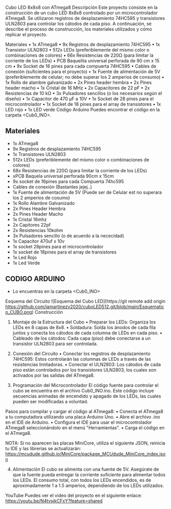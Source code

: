 Cubo LED 8x8x8 con ATmega8
Descripción
Este proyecto consiste en la construcción de un cubo LED 8x8x8 controlado por un microcontrolador ATmega8. Se utilizaron registros de desplazamiento 74HC595 y transistores ULN2803 para controlar los cátodos de cada piso. A continuación, se describe el proceso de construcción, los materiales utilizados y cómo replicar el proyecto.

Materiales
•	1x ATmega8
•	9x Registros de desplazamiento 74HC595
•	1x Transistor ULN2803
•	512x LEDs (preferiblemente del mismo color o combinaciones de colores)
•	66x Resistencias de 220Ω (para limitar la corriente de los LEDs)
•	PCB Baquelita universal perforada de 90 cm x 15 cm
•	9x Socket de 16 pines para cada compuerta 74HC595
•	Cables de conexión (suficientes para el proyecto)
•	1x Fuente de alimentación de 5V (preferiblemente de celular; no debe superar los 2 amperios de consumo)
•	1x Rollo de alambre galvanizado
•	2x Pines header hembra
•	2x Pines header macho
•	1x Cristal de 16 MHz
•	2x Capacitores de 22 pF
•	2x Resistencias de 10 kΩ
•	3x Pulsadores sencillos (o los necesarios según el diseño)
•	1x Capacitor de 470 µF a 10V
•	1x Socket de 28 pines para el microcontrolador
•	1x Socket de 18 pines para el array de transistores
•	1x LED rojo
•	1x LED verde
Código Arduino
Puedes encontrar el código en la carpeta <Cub0_INO>.
## Materiales

- 1x ATmega8
- 9x Registros de desplazamiento 74HC595
- 1x Transistores ULN2803
- 512x LEDs (preferiblemente del mismo color o combinaciones de colores)
- 68x Resistencias de 220Ω (para limitar la corriente de los LEDs)
- xPCB Baquela universal perforada 90cm x 15cm
- 9x socket de 16pines para cada Compuerta 74hc595
- Cables de conexión (Bastantes jejej..)
- 1x Fuente de alimentación de 5V (Puede ser de Celular est no superara los 2 amperios de cosumo)
- 1x Rollo Alambre Galvanizado
- 2x Pines Header Hembra 
- 2x Pines Header Macho
- 1x Cristal 16mhz
- 2x Capitores 22pf
- 2x Resistencias 10kohm
- 3x Pulsadores sencillo (o de acuerdo a la nececidad)
- 1x Capacitor 470uf x 10v
- 1x socket 28pines para el microcontrolador
- 1x socket de 18pines para el array de transistores
- 1x Led Rojo
- 1x Led Verde

## CODIGO ARDUINO 

- Lo encuentras en la carpeta <Cub0_INO>

Esquema del Circuito
![Esquema del Cubo LED](https://git remote add origin https://github.com/jamartinezv2020/cuboLED512.git/blob/main/Esquematico_CUBO.png)
Construcción
1. Montaje de la Estructura del Cubo
• Preparar los LEDs: Organiza los LEDs en 8 capas de 8x8.
• Soldadura: Solda los ánodos de cada fila juntos y conecta los cátodos de cada columna de LEDs en cada piso.
• Cableado de los cátodos: Cada capa (piso) debe conectarse a un transistor ULN2803 para ser controlada.

2. Conexión del Circuito
• Conectar los registros de desplazamiento 74HC595: Estos controlarán las columnas de LEDs a través de las resistencias limitadoras.
• Conectar el ULN2803: Los cátodos de cada piso están controlados por los transistores ULN2803, los cuales son activados por las salidas del ATmega8.

3. Programación del Microcontrolador
El código fuente para controlar el cubo se encuentra en el archivo Cub0_INO.ino. Este código incluye secuencias animadas de encendido y apagado de los LEDs, las cuales pueden ser modificadas a voluntad.

Pasos para compilar y cargar el código al ATmega8:
• Conecta el ATmega8 a tu computadora utilizando una placa Arduino Uno.
• Abre el archivo .ino en el IDE de Arduino.
• Configura el IDE para usar el microcontrolador ATmega8 seleccionándolo en el menú "Herramientas".
• Carga el código en el ATmega8.

NOTA: Si no aparecen las placas MiniCore, utiliza el siguiente JSON, reinicia tu IDE y las librerías se actualizarán:
https://mcudude.github.io/MiniCore/package_MCUdude_MiniCore_index.json

4. Alimentación
El cubo se alimenta con una fuente de 5V. Asegúrate de que la fuente pueda entregar la corriente suficiente para alimentar todos los LEDs. El consumo total, con todos los LEDs encendidos, es de aproximadamente 1 a 1.5 amperios, dependiendo de los LEDs utilizados.

YouTube
Puedes ver el video del proyecto en el siguiente enlace:
https://youtu.be/N4tvsjkCFxY?feature=shared

